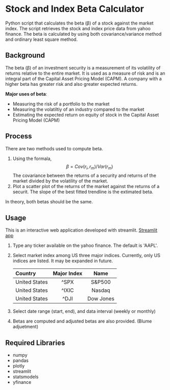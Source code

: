 # Stock and Index Beta Calculator #
Python script that calculates the beta (β) of a stock against the market index. The script retrieves the stock and index price data from yahoo finance. The beta is calculated by using both covariance/variance method and ordinary least square method.


## Background ##
The beta (β) of an investment security is a measurement of its volatility of returns relative to the entire market. It is used as a measure of risk and is an integral part of the Capital Asset Pricing Model (CAPM). A company with a higher beta has greater risk and also greater expected returns. <br>

<b>Major uses of beta</b>:
* Measuring the risk of a portfolio to the market
* Measuring the volatiltiy of an industry compared to the market
* Estimating the expected return on equity of stock in the Capital Asset Pricing Model (CAPM)

## Process ##
There are two methods used to compute beta.
1. Using the formala, $$\beta = Cov(r_i, r_m)/Var(r_m)$$ The covariance between the returns of a security and returns of the market divided by the volatility of the market.
2. Plot a scatter plot of the returns of the market against the returns of a securit. The slope of the best fitted trendline is the extimated beta.

In theory, both betas should be the same.

## Usage ##
This is an interactive web application developed with streamlit. [Streamlit app](https://finance-analysis-j22zwkeeepzxpym9ej9smg.streamlit.app/)

1. Type any ticker available on the yahoo finance. The default is 'AAPL'.
2. Select market index among US three major indices. Currently, only US indices are listed. It may be expanded in future.

    Country | Major Index | Name
    | :--- | :--: |:--:
    United States | ^SPX  |S&P500
    United States | ^IXIC | Nasdaq
    United States | ^DJI  | Dow Jones

3. Select date range (start, end), and data interval (weekly or monthly)

4. Betas are computed and adjusted betas are also provided. (Blume adjuetment)
## Required Libraries ##
* numpy
* pandas
* plotly
* streamlit
* statsmodels
* yfinance
